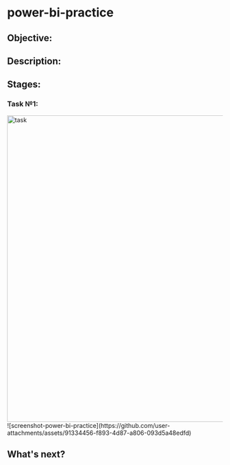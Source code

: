 # power-bi-practice

## Objective:

## Description:

## Stages:

### Task №1:
<img width="715" alt="task" src="https://github.com/user-attachments/assets/334d82cc-ed70-4ea3-b61e-601a69889447" />
![screenshot-power-bi-practice](https://github.com/user-attachments/assets/91334456-f893-4d87-a806-093d5a48edfd)

## What's next?
